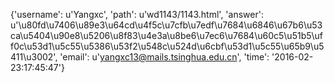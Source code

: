{'username': u'Yangxc', 'path': u'wd1143/1143.html', 'answer': u'\u80fd\u7406\u89e3\u64cd\u4f5c\u7cfb\u7edf\u7684\u6846\u67b6\u53ca\u5404\u90e8\u5206\u8f83\u4e3a\u8be6\u7ec6\u7684\u60c5\u51b5\uff0c\u53d1\u5c55\u5386\u53f2\u548c\u524d\u6cbf\u53d1\u5c55\u65b9\u5411\u3002', 'email': u'yangxc13@mails.tsinghua.edu.cn', 'time': '2016-02-23:17:45:47'}